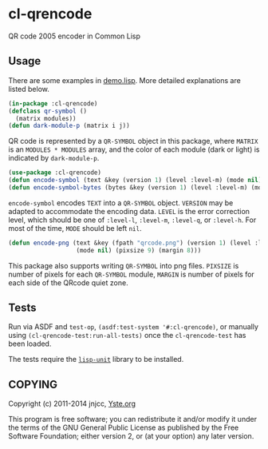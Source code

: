 cl-qrencode
=====================
QR code 2005 encoder in Common Lisp

Usage
---------
There are some examples in [demo.lisp](demo.lisp). More detailed explanations are
listed below.

```lisp
(in-package :cl-qrencode)
(defclass qr-symbol ()
  (matrix modules))
(defun dark-module-p (matrix i j))
```
QR code is represented by a ```QR-SYMBOL``` object in this package, where
```MATRIX``` is an ```MODULES * MODULES``` array, and the color of each
module (dark or light) is indicated by ```dark-module-p```.

```lisp
(use-package :cl-qrencode)
(defun encode-symbol (text &key (version 1) (level :level-m) (mode nil)))
(defun encode-symbol-bytes (bytes &key (version 1) (level :level-m) (mode nil)))
```
```encode-symbol``` encodes ```TEXT``` into a ```QR-SYMBOL``` object.
```VERSION``` may be adapted to accommodate the encoding data.
```LEVEL``` is the error correction level, which should be one of ```:level-l```,
```:level-m```, ```:level-q```, or ```:level-h```.
For most of the time, ```MODE``` should be left ```nil```.

```lisp
(defun encode-png (text &key (fpath "qrcode.png") (version 1) (level :level-m)
                   (mode nil) (pixsize 9) (margin 8)))
```
This package also supports writing ```QR-SYMBOL``` into png files.
```PIXSIZE``` is number of pixels for each ```QR-SYMBOL``` module, ```MARGIN```
is number of pixels for each side of the QRcode quiet zone.

Tests
---------
Run via ASDF and ```test-op```, ```(asdf:test-system '#:cl-qrencode)```,
or manually using ```(cl-qrencode-test:run-all-tests)``` once the
```cl-qrencode-test``` has been loaded.

The tests require the [```lisp-unit```](http://www.cliki.net/lisp-unit)
library to be installed.

COPYING
---------
Copyright (c) 2011-2014 jnjcc, [Yste.org](http://www.yste.org)

This program is free software; you can redistribute it and/or modify
it under the terms of the GNU General Public License as published by
the Free Software Foundation; either version 2, or (at your option)
any later version.
